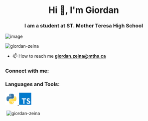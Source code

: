 <h1 align="center">Hi 👋, I'm Giordan</h1>
<h3 align="center">I am a student at ST. Mother Teresa High School</h3>

![image](https://github.com/giordan-zeina/giordan-zeina/assets/144264315/22a3d887-b639-45ad-8c76-641b5e0eaadc)

<p align="left"> <img src="https://komarev.com/ghpvc/?username=giordan-zeina&label=Profile%20views&color=0e75b6&style=flat" alt="giordan-zeina" /> </p>

- 📫 How to reach me **giordan.zeina@mths.ca**

<h3 align="left">Connect with me:</h3>
<p align="left">
</p>

<h3 align="left">Languages and Tools:</h3>
<p align="left"> <a href="https://www.python.org" target="_blank" rel="noreferrer"> <img src="https://raw.githubusercontent.com/devicons/devicon/master/icons/python/python-original.svg" alt="python" width="40" height="40"/> </a> <a href="https://www.typescriptlang.org/" target="_blank" rel="noreferrer"> <img src="https://raw.githubusercontent.com/devicons/devicon/master/icons/typescript/typescript-original.svg" alt="typescript" width="40" height="40"/> </a> </p>

<p>&nbsp;<img align="center" src="https://github-readme-stats.vercel.app/api?username=giordan-zeina&show_icons=true&locale=en" alt="giordan-zeina" /></p>
